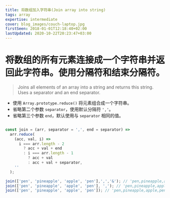 ```yaml
---
title: 将数组加入字符串(Join array into string)
tags: array
expertise: intermediate
cover: blog_images/couch-laptop.jpg
firstSeen: 2018-01-01T12:18:40+02:00
lastUpdated: 2020-10-22T20:23:47+03:00
---
```


# 将数组的所有元素连接成一个字符串并返回此字符串。使用分隔符和结束分隔符。
> Joins all elements of an array into a string and returns this string.
> Uses a separator and an end separator.

- 使用 `Array.prototype.reduce()` 将元素组合成一个字符串。
- 省略第二个参数 `separator`，使用默认分隔符 `','`。
- 省略第三个参数 `end`，默认使用与 `separator` 相同的值。

```js

const join = (arr, separator = ',', end = separator) =>
  arr.reduce(
    (acc, val, i) =>
      i === arr.length - 2
        ? acc + val + end
        : i === arr.length - 1
          ? acc + val
          : acc + val + separator,
    ''
  );
```

```js
join(['pen', 'pineapple', 'apple', 'pen'],',','&'); // 'pen,pineapple,apple&pen'
join(['pen', 'pineapple', 'apple', 'pen'], ','); // 'pen,pineapple,apple,pen'
join(['pen', 'pineapple', 'apple', 'pen']); // 'pen,pineapple,apple,pen'
```
